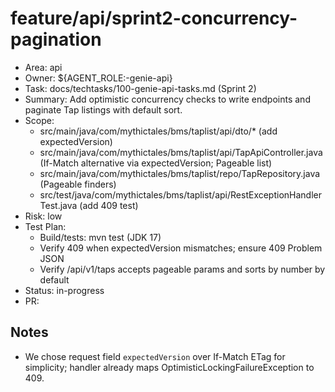 # feature/api/sprint2-concurrency-pagination

- Area: api
- Owner: ${AGENT_ROLE:-genie-api}
- Task: docs/techtasks/100-genie-api-tasks.md (Sprint 2)
- Summary: Add optimistic concurrency checks to write endpoints and paginate Tap listings with default sort.
- Scope:
  - src/main/java/com/mythictales/bms/taplist/api/dto/* (add expectedVersion)
  - src/main/java/com/mythictales/bms/taplist/api/TapApiController.java (If-Match alternative via expectedVersion; Pageable list)
  - src/main/java/com/mythictales/bms/taplist/repo/TapRepository.java (Pageable finders)
  - src/test/java/com/mythictales/bms/taplist/api/RestExceptionHandlerTest.java (add 409 test)
- Risk: low
- Test Plan:
  - Build/tests: mvn test (JDK 17)
  - Verify 409 when expectedVersion mismatches; ensure 409 Problem JSON
  - Verify /api/v1/taps accepts pageable params and sorts by number by default
- Status: in-progress
- PR: <tbd>

## Notes
- We chose request field `expectedVersion` over If-Match ETag for simplicity; handler already maps OptimisticLockingFailureException to 409.
